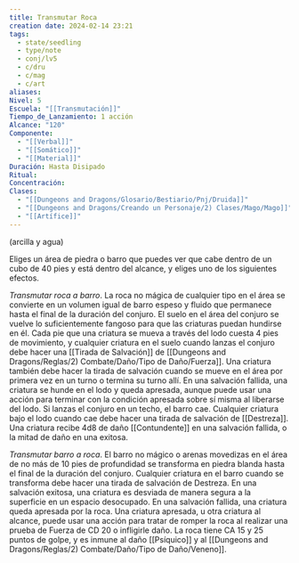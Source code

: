 ```yaml
---
title: Transmutar Roca
creation date: 2024-02-14 23:21
tags:
  - state/seedling
  - type/note
  - conj/lv5
  - c/dru
  - c/mag
  - c/art
aliases: 
Nivel: 5
Escuela: "[[Transmutación]]"
Tiempo_de_Lanzamiento: 1 acción
Alcance: "120"
Componente:
  - "[[Verbal]]"
  - "[[Somático]]"
  - "[[Material]]"
Duración: Hasta Disipado
Ritual: 
Concentración: 
Clases:
  - "[[Dungeons and Dragons/Glosario/Bestiario/Pnj/Druida]]"
  - "[[Dungeons and Dragons/Creando un Personaje/2) Clases/Mago/Mago]]"
  - "[[Artífice]]"
---
```

(arcilla y agua)

Eliges un área de piedra o barro que puedes ver que cabe dentro de un cubo de 40 pies y está dentro del alcance, y eliges uno de los siguientes efectos.

*Transmutar roca a barro*. La roca no mágica de cualquier tipo en el área se convierte en un volumen igual de barro espeso y fluido que permanece hasta el final de la duración del conjuro.
El suelo en el área del conjuro se vuelve lo suficientemente fangoso para que las criaturas puedan hundirse en él. Cada pie que una criatura se mueva a través del lodo cuesta 4 pies de movimiento, y cualquier criatura en el suelo cuando lanzas el conjuro debe hacer una [[Tirada de Salvación]] de [[Dungeons and Dragons/Reglas/2) Combate/Daño/Tipo de Daño/Fuerza]]. Una criatura también debe hacer la tirada de salvación cuando se mueve en el área por primera vez en un turno o termina su turno allí. En una salvación fallida, una criatura se hunde en el lodo y queda apresada, aunque puede usar una acción para terminar con la condición apresada sobre sí misma al liberarse del lodo. Si lanzas el conjuro en un techo, el barro cae. Cualquier criatura bajo el lodo cuando cae debe hacer una tirada de salvación de [[Destreza]]. Una criatura recibe 4d8 de daño [[Contundente]] en una salvación fallida, o la mitad de daño en una exitosa.

*Transmutar barro a roca*. El barro no mágico o arenas movedizas en el área de no más de 10 pies de profundidad se transforma en piedra blanda hasta el final de la duración del conjuro. Cualquier criatura en el barro cuando se transforma debe hacer una tirada de salvación de Destreza. En una salvación exitosa, una criatura es desviada de manera segura a la superficie en un espacio desocupado. En una salvación fallida, una criatura queda apresada por la roca. Una criatura apresada, u otra criatura al alcance, puede usar una acción para tratar de romper la roca al realizar una prueba de Fuerza de CD 20 o infligirle daño. La roca tiene CA 15 y 25 puntos de golpe, y es inmune al daño [[Psíquico]] y al [[Dungeons and Dragons/Reglas/2) Combate/Daño/Tipo de Daño/Veneno]].